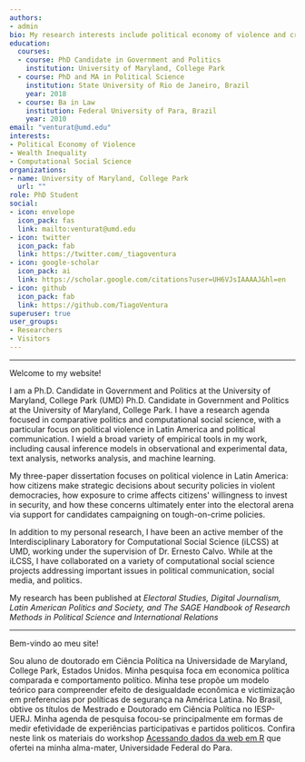 ```yaml
---
authors:
- admin
bio: My research interests include political economy of violence and crime in Latin America. 
education:
  courses:
  - course: PhD Candidate in Government and Politics
    institution: University of Maryland, College Park
  - course: PhD and MA in Political Science
    institution: State University of Rio de Janeiro, Brazil
    year: 2018
  - course: Ba in Law
    institution: Federal University of Para, Brazil
    year: 2010
email: "venturat@umd.edu"
interests:
- Political Economy of Violence
- Wealth Inequality
- Computational Social Science
organizations:
- name: University of Maryland, College Park
  url: ""
role: PhD Student
social:
- icon: envelope
  icon_pack: fas
  link: mailto:venturat@umd.edu
- icon: twitter
  icon_pack: fab
  link: https://twitter.com/_tiagoventura
- icon: google-scholar
  icon_pack: ai
  link: https://scholar.google.com/citations?user=UH6VJsIAAAAJ&hl=en
- icon: github
  icon_pack: fab
  link: https://github.com/TiagoVentura
superuser: true
user_groups:
- Researchers
- Visitors
---
```


<hr>


Welcome to my website! 

I am a Ph.D. Candidate in Government and Politics at the University of Maryland, College Park (UMD) Ph.D. Candidate in Government and Politics at the University of Maryland, College Park.  I have a research agenda focused in comparative politics and computational social science, with a particular focus on political violence in Latin America and political communication. I wield a broad variety of empirical tools in my work, including causal inference models in observational and experimental data, text analysis, networks analysis, and  machine learning.

My three-paper dissertation focuses on political violence in Latin America: how citizens make strategic decisions about security policies in violent democracies, how exposure to crime affects citizens' willingness to invest in security, and how these concerns ultimately enter into the electoral arena via support for candidates campaigning on tough-on-crime policies. 

In addition to my personal research, I have been an active member of the Interdisciplinary Laboratory for Computational Social Science (iLCSS) at UMD, working under the supervision of Dr. Ernesto Calvo. While at the iLCSS, I have collaborated on a variety of computational social science projects addressing important issues in political communication, social media, and politics. 

My research has been published at _Electoral Studies, Digital Journalism, Latin American Politics and Society, and The SAGE Handbook of Research Methods in Political Science and International Relations_ 

<hr>

Bem-vindo ao meu site!

Sou aluno de doutorado em Ciência Política na Universidade de Maryland, College Park, Estados Unidos. Minha pesquisa foca em economica política comparada e comportamento político. Minha tese propõe um modelo teórico para compreender efeito de desigualdade econômica e victimização em preferencias por políticas de segurança na América Latina. No Brasil, obtive os títulos de  Mestrado e Doutorado em Ciência Política no IESP-UERJ. Minha agenda de pesquisa focou-se principalmente em formas de medir efetividade de experiências participativas e partidos politicos.  Confira neste link os materiais do workshop [Acessando dados da web em R](https://tiagoventura.github.io/workshop_ufpa/) que ofertei na minha alma-mater, Universidade Federal do Para. 

